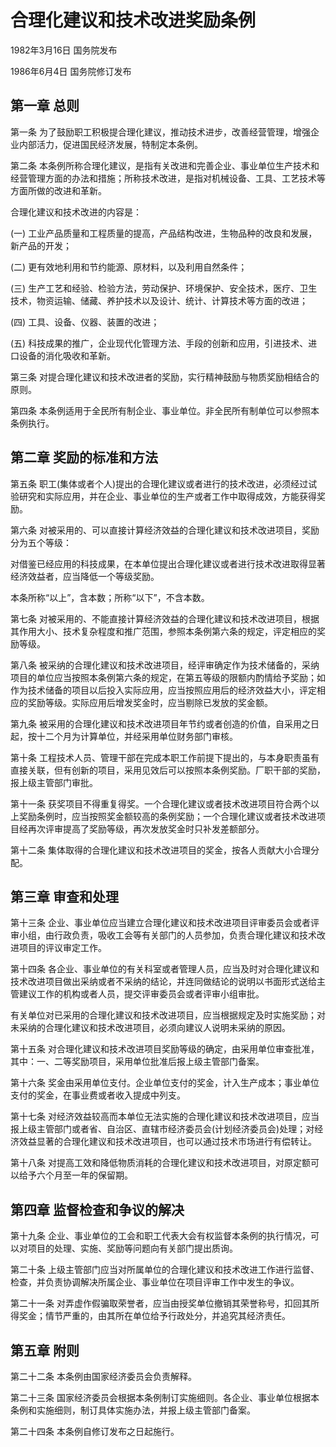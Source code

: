 # 合理化建议和技术改进奖励条例

1982年3月16日 国务院发布

1986年6月4日 国务院修订发布

<!-- INFO END -->

## 第一章 总则

第一条 为了鼓励职工积极提合理化建议，推动技术进步，改善经营管理，增强企业内部活力，促进国民经济发展，特制定本条例。

第二条 本条例所称合理化建议，是指有关改进和完善企业、事业单位生产技术和经营管理方面的办法和措施；所称技术改进，是指对机械设备、工具、工艺技术等方面所做的改进和革新。

合理化建议和技术改进的内容是：

(一) 工业产品质量和工程质量的提高，产品结构改进，生物品种的改良和发展，新产品的开发；

(二) 更有效地利用和节约能源、原材料，以及利用自然条件；

(三) 生产工艺和经验、检验方法，劳动保护、环境保护、安全技术，医疗、卫生技术，物资运输、储藏、养护技术以及设计、统计、计算技术等方面的改进；

(四) 工具、设备、仪器、装置的改进；

(五) 科技成果的推广，企业现代化管理方法、手段的创新和应用，引进技术、进口设备的消化吸收和革新。

第三条 对提合理化建议和技术改进者的奖励，实行精神鼓励与物质奖励相结合的原则。

第四条 本条例适用于全民所有制企业、事业单位。非全民所有制单位可以参照本条例执行。

## 第二章 奖励的标准和方法

第五条 职工(集体或者个人)提出的合理化建议或者进行的技术改进，必须经过试验研究和实际应用，并在企业、事业单位的生产或者工作中取得成效，方能获得奖励。

第六条 对被采用的、可以直接计算经济效益的合理化建议和技术改进项目，奖励分为五个等级：

对借鉴已经应用的科技成果，在本单位提出合理化建议或者进行技术改进取得显著经济效益者，应当降低一个等级奖励。

本条所称“以上”，含本数；所称“以下”，不含本数。

第七条 对被采用的、不能直接计算经济效益的合理化建议和技术改进项目，根据其作用大小、技术复杂程度和推广范围，参照本条例第六条的规定，评定相应的奖励等级。

第八条 被采纳的合理化建议和技术改进项目，经评审确定作为技术储备的，采纳项目的单位应当按照本条例第六条的规定，在第五等级的限额内酌情给予奖励；如作为技术储备的项目以后投入实际应用，应当按照应用后的经济效益大小，评定相应的奖励等级。实际应用后增发奖金时，应当剔除已发放的奖金额。

第九条 被采用的合理化建议和技术改进项目年节约或者创造的价值，自采用之日起，按十二个月为计算单位，并经采用单位财务部门审核。

第十条 工程技术人员、管理干部在完成本职工作前提下提出的，与本身职责虽有直接关联，但有创新的项目，采用见效后可以按照本条例奖励。厂职干部的奖励，报上级主管部门审批。

第十一条 获奖项目不得重复得奖。一个合理化建议或者技术改进项目符合两个以上奖励条例时，应当按照奖金额较高的条例奖励；一个合理化建议或者技术改进项目经再次评审提高了奖励等级，再次发放奖金时只补发差额部分。

第十二条 集体取得的合理化建议和技术改进项目的奖金，按各人贡献大小合理分配。

## 第三章 审查和处理

第十三条 企业、事业单位应当建立合理化建议和技术改进项目评审委员会或者评审小组，由行政负责，吸收工会等有关部门的人员参加，负责合理化建议和技术改进项目的评议审定工作。

第十四条 各企业、事业单位的有关科室或者管理人员，应当及时对合理化建议和技术改进项目做出采纳或者不采纳的结论，并连同做结论的说明以书面形式送给主管建议工作的机构或者人员，提交评审委员会或者评审小组审批。

有关单位对已采用的合理化建议和技术改进项目，应当根据规定及时实施奖励；对未采纳的合理化建议和技术改进项目，必须向建议人说明未采纳的原因。

第十五条 对合理化建议和技术改进项目奖励等级的确定，由采用单位审查批准，其中：一、二等奖励项目，采用单位批准后报上级主管部门备案。

第十六条 奖金由采用单位支付。企业单位支付的奖金，计入生产成本；事业单位支付的奖金，在事业费或者收入提成中列支。

第十七条 对经济效益较高而本单位无法实施的合理化建议和技术改进项目，应当报上级主管部门或者省、自治区、直辖市经济委员会(计划经济委员会)处理；对经济效益显著的合理化建议和技术改进项目，也可以通过技术市场进行有偿转让。

第十八条 对提高工效和降低物质消耗的合理化建议和技术改进项目，对原定额可以给予六个月至一年的保留期。

## 第四章 监督检查和争议的解决

第十九条 企业、事业单位的工会和职工代表大会有权监督本条例的执行情况，可以对项目的处理、实施、奖励等问题向有关部门提出质询。

第二十条 上级主管部门应当对所属单位的合理化建议和技术改进工作进行监督、检查，并负责协调解决所属企业、事业单位在项目评审工作中发生的争议。

第二十一条 对弄虚作假骗取荣誉者，应当由授奖单位撤销其荣誉称号，扣回其所得奖金；情节严重的，由其所在单位给予行政处分，并追究其经济责任。

## 第五章 附则

第二十二条 本条例由国家经济委员会负责解释。

第二十三条 国家经济委员会根据本条例制订实施细则。各企业、事业单位根据本条例和实施细则，制订具体实施办法，并报上级主管部门备案。

第二十四条 本条例自修订发布之日起施行。